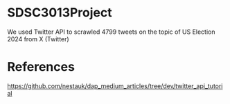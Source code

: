 # SDSC3013Project

We used Twitter API to scrawled 4799 tweets on the topic of US Election 2024 from X (Twitter)

# References
https://github.com/nestauk/dap_medium_articles/tree/dev/twitter_api_tutorial
